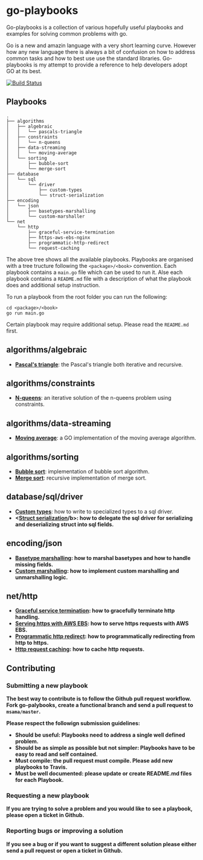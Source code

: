 # go-playbooks
Go-playbooks is a collection of various hopefully useful playbooks and examples for solving common problems with go.

Go is a new and amazin language with a very short learning curve. However how any new language there is always a bit of confusion on how to address common tasks and how to best use use the standard libraries. Go-playbooks is my attempt to provide a reference to help developers adopt GO at its best.

[![Build Status](https://travis-ci.org/msama/go-playbooks.svg?branch=master)](https://travis-ci.org/msama/go-playbooks)

## Playbooks

```
.
├── algorithms
│   ├── algebraic
│   │   └── pascals-triangle
│   ├── constraints
│   │   └── n-queens
│   ├── data-streaming
│   │   └── moving-average
│   └── sorting
│       ├── bubble-sort
│       └── merge-sort
├── database
│   └── sql
│       └── driver
│           ├── custom-types
│           └── struct-serialization
├── encoding
│   └── json
│       ├── basetypes-marshalling
│       └── custom-marshaller
└── net
    └── http
        ├── graceful-service-termination
        ├── https-aws-ebs-nginx
        ├── programmatic-http-redirect
        └── request-caching

```

The above tree shows all the available playbooks. Playbooks are organised with a tree tructure following the `<package>/<book>` convention. Each playbook contains a `main.go` file which can be used to run it. Alse each playbook contains a `README.md` file with a description of what the playbook does and additional setup instruction.

To run a playbook from the root folder you can run the following:
```
cd <package>/<book>
go run main.go
```
Certain playbook may require additional setup. Please read the `README.md` first.

## algorithms/algebraic

* <b>[Pascal's triangle](https://github.com/msama/go-playbooks/tree/master/algorithms/algebraic/pascals-triangle)</b>: the Pascal's triangle both iterative and recursive.

## algorithms/constraints

* <b>[N-queens](https://github.com/msama/go-playbooks/tree/master/algorithms/constraints/n-queens)</b>: an iterative solution of the n-queens problem using constraints.

## algorithms/data-streaming

* <b>[Moving average](https://github.com/msama/go-playbooks/tree/master/algorithms/data-streaming/moving-average)</b>: a GO implementation of the moving average algorithm.

## algorithms/sorting
* <b>[Bubble sort](https://github.com/msama/go-playbooks/tree/master/algorithms/sorting/bubble-sort)</b>: implementation of bubble sort algorithm.
* <b>[Merge sort](https://github.com/msama/go-playbooks/tree/master/algorithms/sorting/merge-sort)</b>: recursive implementation of merge sort.

## database/sql/driver

* <b>[Custom types](https://github.com/msama/go-playbooks/tree/master/database/sql/driver/custom-types)</b>: how to write to specialized types to a sql driver.
* <b><[Struct serialization](https://github.com/msama/go-playbooks/tree/master/database/sql/driver/struct-serialization)/b>: how to delegate the sql driver for serializing and deserializing struct into sql fields.

## encoding/json

* <b>[Basetype marshalling](https://github.com/msama/go-playbooks/tree/master/encoding/json/basetypes-marshalling)</b>: how to marshal basetypes and how to handle missing fields.
* <b>[Custom marshalling](https://github.com/msama/go-playbooks/tree/master/encoding/json/custom-marshaller)</b>: how to implement custom marshalling and unmarshalling logic.

## net/http

* <b>[Graceful service termination](https://github.com/msama/go-playbooks/tree/master/net/http/graceful-service-termination)</b>: how to gracefully terminate http handling.
* <b>[Serving https with AWS EBS](https://github.com/msama/go-playbooks/tree/master/net/http/https-aws-ebs-nginx)</b>: how to serve https requests with AWS EBS.
* <b>[Programmatic http redirect](https://github.com/msama/go-playbooks/tree/master/net/http/programmatic-http-redirect)</b>: how to programmatically redirecting from http to https.
* <b>[Http request caching](https://github.com/msama/go-playbooks/tree/master/net/http/request-caching)</b>: how to cache http requests.


## Contributing

### Submitting a new playbook

The best way to contribute is to follow the Github pull request workflow. Fork go-palybooks, create a functional branch and send a pull request to `msama/master`. 

Please respect the followign submission guidelines:
* <b>Should be useful</b>: Playbooks need to address a single well defined problem.
* <b>Should be as simple as possible but not simpler</b>: Playbooks have to be easy to read and self contained.
* <b>Must compile</b>: the pull request must compile. Please add new playbooks to Travis.
* <b>Must be well documented</b>: please update or create README.md files for each Playbook.

### Requesting a new playbook

If you are trying to solve a problem and you would like to see a playbook, please open a ticket in Github.

### Reporting bugs or improving a solution

If you see a bug or if you want to suggest a different solution please either send a pull request or open a ticket in Github.
